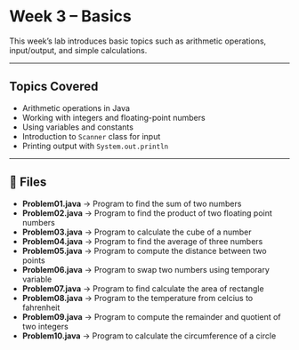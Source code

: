 # Week 3 – Basics

This week’s lab introduces basic topics such as arithmetic operations, input/output, and simple calculations.

---

## Topics Covered
- Arithmetic operations in Java  
- Working with integers and floating-point numbers  
- Using variables and constants  
- Introduction to `Scanner` class for input  
- Printing output with `System.out.println`

---

## 📂 Files
- **Problem01.java** → Program to find the sum of two numbers  
- **Problem02.java** → Program to find the product of two floating point numbers  
- **Problem03.java** → Program to calculate the cube of a number 
- **Problem04.java** → Program to find the average of three numbers
- **Problem05.java** → Program to compute the distance between two points 
- **Problem06.java** → Program to swap two numbers using temporary variable
- **Problem07.java** → Program to find calculate the area of rectangle
- **Problem08.java** → Program to the temperature from celcius to fahrenheit  
- **Problem09.java** → Program to compute the remainder and quotient of two integers
- **Problem10.java** → Program to calculate the circumference of a circle
